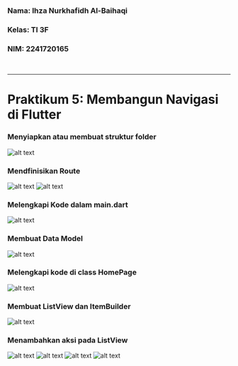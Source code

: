 ### Nama: Ihza Nurkhafidh Al-Baihaqi
### Kelas: TI 3F
### NIM: 2241720165 
<br>
<hr>

# Praktikum 5: Membangun Navigasi di Flutter
### Menyiapkan atau membuat struktur folder
![alt text](images/assets/image.png)

### Mendfinisikan Route
![alt text](images/assets/image-1.png)
![alt text](images/assets/image-2.png)

### Melengkapi Kode dalam main.dart
![alt text](images/assets/image-3.png)

### Membuat Data Model
![alt text](images/assets/image-4.png)

### Melengkapi kode di class HomePage
![alt text](images/assets/image-5.png)

### Membuat ListView dan ItemBuilder
![alt text](images/assets/image-6.png)

### Menambahkan aksi pada ListView
![alt text](images/assets/image-7.png)
![alt text](images/assets/image-8.png)
![alt text](images/assets/image-9.png)
![alt text](images/assets/image-10.png)
